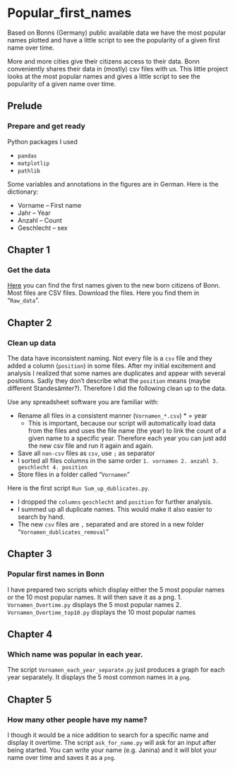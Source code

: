 # Popular_first_names
Based on Bonns (Germany) public available data we have the most popular names plotted and have a little script to see the popularity of a given first name over time.

More and more cities give their citizens access to their data. Bonn conveniently shares their data in (mostly) csv files with us. This little project looks at the most popular names and gives a little script to see the popularity of a given name over time.

## Prelude
### Prepare and get ready

Python packages I used
* `pandas`
* `matplotlip`
* `pathlib`

Some variables and annotations in the figures are in German. Here is the dictionary:
* Vorname – First name
* Jahr – Year
* Anzahl – Count
* Geschlecht – sex



## Chapter 1
### Get the data

[Here](https://opendata.bonn.de/search/type/dataset?query=&sorting=created%7CDESC) you can find the first names given to the new born citizens of Bonn. Most files are CSV files. Download the files. Here you find them in “`Raw_data`”.

## Chapter 2
### Clean up data

The data have inconsistent naming. Not every file is a `csv` file and they added a column (`position`) in some files. After my initial excitement and analysis I realized that some names are duplicates and appear with several positions. Sadly they don’t describe what the `position` means (maybe different Standesämter?). Therefore I did the following clean up to the data. 

Use any spreadsheet software you are familiar with:
- Rename all files in a consistent manner (`Vornamen_*.csv`) * = year
  - This is important, because our script will automatically load data from the files and uses the file name (the year) to link the count of a given name to a specific year. Therefore each year you can just add the new csv file and run it again and again.
- Save all `non-csv` files as `csv`, use `;` as separator
- I sorted all files columns in the same order `1. vornamen 2. anzahl 3. geschlecht 4. position`
- Store files in a folder called “`Vornamen`”

Here is the first script `Run Sum_up_dublicates.py`.
- I dropped the `columns` `geschlecht` and `position` for further analysis. 
- I summed up all duplicate names. This would make it also easier to search by hand.
- The new `csv` files are `,` separated and are stored in a new folder “`Vornamen_dublicates_removal`”

## Chapter 3
### Popular first names in Bonn

I have prepared two scripts which display either the 5 most popular names or the 10 most popular names. It will then save it as a png.
    1. `Vornamen_Overtime.py` displays the 5 most popular names
    2. `Vornamen_Overtime_top10.py` displays the 10 most popular names

## Chapter 4
### Which name was popular in each year.

The script `Vornamen_each_year_separate.py` just produces a graph for each year separately. It displays the 5 most common names in a `png`.

## Chapter 5
### How many other people have my name?

I though it would be a nice addition to search for a specific name and display it overtime. The script `ask_for_name.py` will ask for an input after being started. You can write your name (e.g. Janina) and it will blot your name over time and saves it as a `png`.
